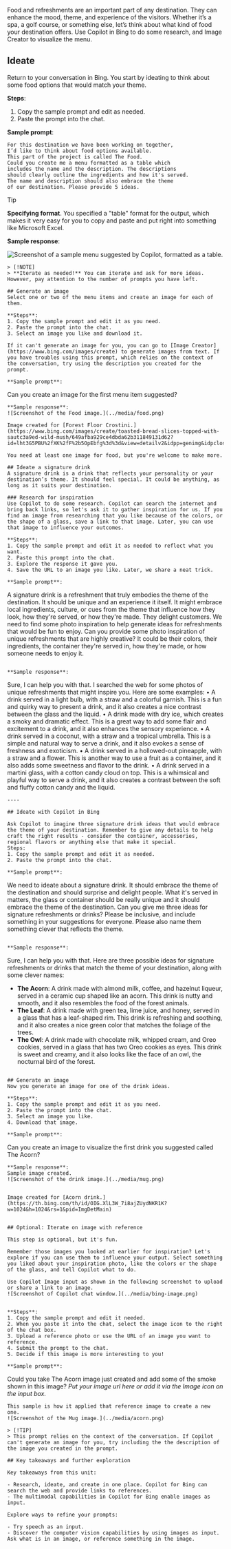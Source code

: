 Food and refreshments are an important part of any destination. They can enhance the mood, theme, and experience of the visitors. Whether it’s a spa, a golf course, or something else, let’s think about what kind of food your destination offers. Use Copilot in Bing to do some research, and Image Creator to visualize the menu.

## Ideate

Return to your conversation in Bing. You start by ideating to think about some food options that would match your theme.

**Steps**:
1. Copy the sample prompt and edit as needed. 
2. Paste the prompt into the chat.

**Sample prompt**:
``` 
For this destination we have been working on together, 
I’d like to think about food options available. 
This part of the project is called The Food. 
Could you create me a menu formatted as a table which 
includes the name and the description. The descriptions 
should clearly outline the ingredients and how it's served. 
The name and description should also embrace the theme 
of our destination. Please provide 5 ideas.   

```
> [!TIP]
> **Specifying format**. You specified a "table" format for the output, which makes it very easy for you to copy and paste and put right into something like Microsoft Excel.

**Sample response**:

![Screenshot of a sample menu suggested by Copilot, formatted as a table.](../media/menu-table.png)
```
> [!NOTE]
> **Iterate as needed!** You can iterate and ask for more ideas. However, pay attention to the number of prompts you have left.

## Generate an image
Select one or two of the menu items and create an image for each of them.

**Steps**:
1. Copy the sample prompt and edit it as you need.
2. Paste the prompt into the chat.
3. Select an image you like and download it.

If it can't generate an image for you, you can go to [Image Creator](https://www.bing.com/images/create) to generate images from text. If you have troubles using this prompt, which relies on the context of the conversation, try using the description you created for the prompt.

**Sample prompt**:
```
Can you create an image for the first menu item suggested?
```
**Sample response**:
![Screenshot of the Food image.](../media/food.png)

Image created for [Forest Floor Crostini.](https://www.bing.com/images/create/toasted-bread-slices-topped-with-sautc3a9ed-wild-mush/649afba929ce4dbda62b311849131d62?id=lht3G5PBU%2fXK%2fF%2b5OpEbfg%3d%3d&view=detailv2&idpp=genimg&idpclose=1&FORM=SYDBIC)

You need at least one image for food, but you're welcome to make more.  

## Ideate a signature drink
A signature drink is a drink that reflects your personality or your destination’s theme. It should feel special. It could be anything, as long as it suits your destination.

### Research for inspiration
Use Copilot to do some research. Copilot can search the internet and bring back links, so let's ask it to gather inspiration for us. If you find an image from researching that you like because of the colors, or the shape of a glass, save a link to that image. Later, you can use that image to influence your outcomes.

**Steps**:
1. Copy the sample prompt and edit it as needed to reflect what you want.
2. Paste this prompt into the chat.
3. Explore the response it gave you.
4. Save the URL to an image you like. Later, we share a neat trick.

**Sample prompt**:
```
A signature drink is a refreshment that truly embodies the theme of the destination. It should be unique and an experience it itself. It might embrace local ingredients, culture, or cues from the theme that influence how they look, how they're served, or how they're made. They delight customers. We need to find some photo inspiration to help generate ideas for refreshments that would be fun to enjoy. Can you provide some photo inspiration of unique refreshments that are highly creative? It could be their colors, their ingredients, the container they're served in, how they're made, or how someone needs to enjoy it.
```

**Sample response**:
```
Sure, I can help you with that. I searched the web for some photos of unique refreshments that might inspire you. Here are some examples:
•	A drink served in a light bulb, with a straw and a colorful garnish. This is a fun and quirky way to present a drink, and it also creates a nice contrast between the glass and the liquid.
•	A drink made with dry ice, which creates a smoky and dramatic effect. This is a great way to add some flair and excitement to a drink, and it also enhances the sensory experience.
•	A drink served in a coconut, with a straw and a tropical umbrella. This is a simple and natural way to serve a drink, and it also evokes a sense of freshness and exoticism.
•	A drink served in a hollowed-out pineapple, with a straw and a flower. This is another way to use a fruit as a container, and it also adds some sweetness and flavor to the drink.
•	A drink served in a martini glass, with a cotton candy cloud on top. This is a whimsical and playful way to serve a drink, and it also creates a contrast between the soft and fluffy cotton candy and the liquid.

```
----

## Ideate with Copilot in Bing

Ask Copilot to imagine three signature drink ideas that would embrace the theme of your destination. Remember to give any details to help craft the right results - consider the container, accessories, regional flavors or anything else that make it special.
Steps:
1. Copy the sample prompt and edit it as needed.
2. Paste the prompt into the chat.

**Sample prompt**:
```
We need to ideate about a signature drink. It should embrace the theme of the 
destination and should surprise 
and delight people. What it's served in matters, 
the glass or container should be really unique and it
should embrace the theme of the destination. 
Can you give me three ideas for signature refreshments or drinks? Please be inclusive, and include something in your suggestions for everyone. Please also name them something clever that reflects the theme.
```

**Sample response**:

```
Sure, I can help you with that. Here are three possible ideas for signature refreshments or drinks that match the theme of your destination, along with some clever names:
- **The Acorn**: A drink made with almond milk, coffee, and hazelnut liqueur, served in a ceramic cup shaped like an acorn. This drink is nutty and smooth, and it also resembles the food of the forest animals.
- **The Leaf**: A drink made with green tea, lime juice, and honey, served in a glass that has a leaf-shaped rim. This drink is refreshing and soothing, and it also creates a nice green color that matches the foliage of the trees.
- **The Owl**: A drink made with chocolate milk, whipped cream, and Oreo cookies, served in a glass that has two Oreo cookies as eyes. This drink is sweet and creamy, and it also looks like the face of an owl, the nocturnal bird of the forest.
```

## Generate an image
Now you generate an image for one of the drink ideas.

**Steps**:
1. Copy the sample prompt and edit it as you need.
2. Paste the prompt into the chat.
3. Select an image you like.
4. Download that image.

**Sample prompt**:
```
Can you create an image to visualize the first drink you 
suggested called The Acorn?
```
**Sample response**:
Sample image created.
![Screenshot of the drink image.](../media/mug.png)


Image created for [Acorn drink.](https://th.bing.com/th/id/OIG.XlL3W_7i8ajZUydNKR1K?w=1024&h=1024&rs=1&pid=ImgDetMain)


## Optional: Iterate on image with reference

This step is optional, but it's fun.

Remember those images you looked at earlier for inspiration? Let's explore if you can use them to influence your output. Select something you liked about your inspiration photo, like the colors or the shape of the glass, and tell Copilot what to do.

Use Copilot Image input as shown in the following screenshot to upload or share a link to an image.
![Screenshot of Copilot chat window.](../media/bing-image.png)


**Steps**:
1. Copy the sample prompt and edit it needed.
2. When you paste it into the chat, select the image icon to the right of the chat box.
3. Upload a reference photo or use the URL of an image you want to reference.
4. Submit the prompt to the chat.
5. Decide if this image is more interesting to you!

**Sample prompt**:
```
Could you take The Acorn image just created and add some of the smoke shown in this image?
*Put your image url here or add it via the 
Image icon on the input box.*

```
This sample is how it applied that reference image to create a new one.
![Screenshot of the Mug image.](../media/acorn.png)

> [!TIP]
> This prompt relies on the context of the conversation. If Copilot can't generate an image for you, try including the the description of the image you created in the prompt.

## Key takeaways and further exploration

Key takeaways from this unit:

- Research, ideate, and create in one place. Copilot for Bing can search the web and provide links to references.  
- The multimodal capabilities in Copilot for Bing enable images as input.  

Explore ways to refine your prompts:

- Try speech as an input.  
- Discover the computer vision capabilities by using images as input. Ask what is in an image, or reference something in the image.
